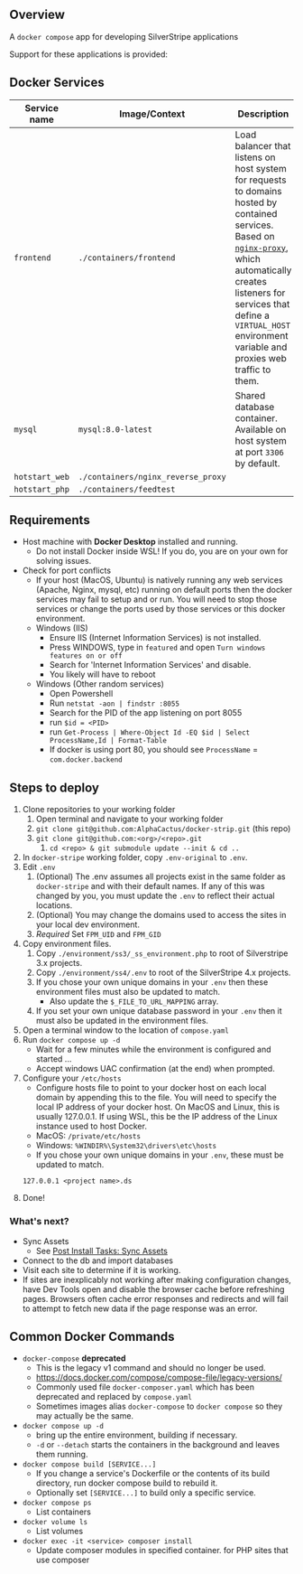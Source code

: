 ## Overview

A `docker compose` app for developing SilverStripe applications

Support for these applications is provided:

## Docker Services
| Service name   | Image/Context                      | Description                                                                                                                                                                                                                                                          |
|----------------| ---------------------------------- |----------------------------------------------------------------------------------------------------------------------------------------------------------------------------------------------------------------------------------------------------------------------|
| `frontend`     | `./containers/frontend`            | Load balancer that listens on host system for requests to domains hosted by contained services. Based on [`nginx-proxy`](https://github.com/nginx-proxy/nginx-proxy), which automatically creates listeners for services that define a `VIRTUAL_HOST` environment variable and proxies web traffic to them. |
| `mysql`        | `mysql:8.0-latest`                 | Shared database container. Available on host system at port `3306` by default.                                                                                                                                                                                       |
| `hotstart_web` | `./containers/nginx_reverse_proxy` |                                                                                                                                                                                                                                                                      |
| `hotstart_php` | `./containers/feedtest`            |                                                                                                                                                                                                                                                                      |

## Requirements

- Host machine with **Docker Desktop** installed and running.
   - Do not install Docker inside WSL! If you do, you are on your own for solving issues. 
- Check for port conflicts
   - If your host (MacOS, Ubuntu) is natively running any web services (Apache, Nginx, mysql, etc) running on default ports then the docker services may fail to setup and or run.  You will need to stop those services or change the ports used by those services or this docker environment.
   - Windows (IIS)
      - Ensure IIS (Internet Information Services) is not installed.
      - Press WINDOWS, type in `featured` and open `Turn windows features on or off`
      - Search for 'Internet Information Services' and disable.
      - You likely will have to reboot
   - Windows (Other random services)
      - Open Powershell
      - Run `netstat -aon | findstr :8055`
      - Search for the PID of the app listening on port 8055
      - run `$id = <PID>`
      - run `Get-Process | Where-Object Id -EQ $id | Select ProcessName,Id | Format-Table`
      - If docker is using port 80, you should see `ProcessName` = `com.docker.backend`

## Steps to deploy

1. Clone repositories to your working folder
   1. Open terminal and navigate to your working folder
   2. `git clone git@github.com:AlphaCactus/docker-strip.git` (this repo)
   3. `git clone git@github.com:<org>/<repo>.git`
      1. `cd <repo> & git submodule update --init & cd ..`   
2. In `docker-stripe` working folder, copy `.env-original` to `.env`.
3. Edit `.env`
   1. (Optional) The .env assumes all projects exist in the same folder as `docker-stripe` and with their default names. If any of this was changed by you, you must update the `.env` to reflect their actual locations.
   2. (Optional) You may change the domains used to access the sites in your local dev environment.
   3. *Required* Set `FPM_UID` and `FPM_GID`
6. Copy environment files.
   1. Copy `./environment/ss3/_ss_environment.php` to root of Silverstripe 3.x projects.
   2. Copy `./environment/ss4/.env` to root of the SilverStripe 4.x projects.
   3. If you chose your own unique domains in your `.env` then these environment files must also be updated to match.
      - Also update the `$_FILE_TO_URL_MAPPING` array.
   4. If you set your own unique database password in your `.env` then it must also be updated in the environment files.
6. Open a terminal window to the  location of `compose.yaml`
7. Run `docker compose up -d`
   - Wait for a few minutes while the environment is configured and started ...
   - Accept windows UAC confirmation (at the end) when prompted.
8. Configure your `/etc/hosts`
   - Configure hosts file to point to your docker host on each local domain by appending this to the file. You will need to specify the local IP address of your docker host. On MacOS and Linux, this is usually 127.0.0.1. If using WSL, this be the IP address of the Linux instance used to host Docker.
   - MacOS: `/private/etc/hosts`
   - Windows: `%WINDIR%\System32\drivers\etc\hosts`
   - If you chose your own unique domains in your `.env`, these must be updated to match.
   ```
   127.0.0.1 <project name>.ds   
   ```
9. Done!

### What's next?
- Sync Assets
   - See [Post Install Tasks: Sync Assets](./post-install-tasks.md#sync-assets)
- Connect to the db and import databases
- Visit each site to determine if it is working.
- If sites are inexplicably not working after making configuration changes, have Dev Tools open and disable the browser cache before refreshing pages. Browsers often cache error responses and redirects and will fail to attempt to fetch new data if the page response was an error.

## Common Docker Commands

- `docker-compose` **deprecated**
   - This is the legacy v1 command and should no longer be used.
   - https://docs.docker.com/compose/compose-file/legacy-versions/
   - Commonly used file `docker-composer.yaml` which has been deprecated and replaced by `compose.yaml`
   - Sometimes images alias `docker-compose` to `docker compose` so they may actually be the same.
- `docker compose up -d`
   - bring up the entire environment, building if necessary.
   - `-d` or `--detach` starts the containers in the background and leaves them running.
- `docker compose build [SERVICE...]`
   - If you change a service's Dockerfile or the contents of its build directory, run docker compose build to rebuild it.
   - Optionally set `[SERVICE...]` to build only a specific service.
- `docker compose ps`
   - List containers
- `docker volume ls`
   - List volumes
- `docker exec -it <service> composer install`
   - Update composer modules in specified container. for PHP sites that use composer 

